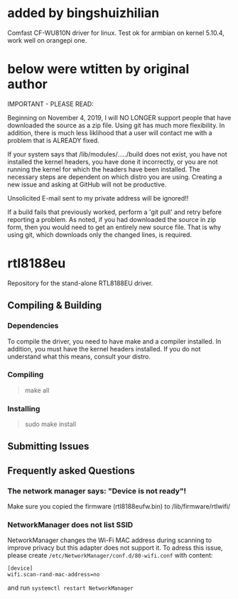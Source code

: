 # added by bingshuizhilian
Comfast CF-WU810N driver for linux.
Test ok for armbian on kernel 5.10.4, work well on orangepi one.

# below were wtitten by original author
IMPORTANT - PLEASE READ:

Beginning on November 4, 2019, I will NO LONGER support people that have downloaded the source
as a zip file. Using git has much more flexibility. In addition, there is much less liklihood
that a user will contact me with a problem that is ALREADY fixed.

If your system says that /lib/modules/...../build does not exist, you have not
installed the kernel headers, you have done it incorrectly, or you are not running
the kernel for which the headers have been installed. The necessary steps are
dependent on which distro you are using. Creating a new issue and asking at
GitHub will not be productive.

Unsolicited E-mail sent to my private address will be ignored!!

If a build fails that previously worked, perform a 'git pull' and retry before
reporting a problem. As noted, if you had downloaded the source in zip form, then you would
need to get an entirely new source file. That is why using git, which downloads only the changed
lines, is required.

rtl8188eu
=========

Repository for the stand-alone RTL8188EU driver.

Compiling & Building
---------
### Dependencies
To compile the driver, you need to have make and a compiler installed. In addition,
you must have the kernel headers installed. If you do not understand what this means,
consult your distro.
### Compiling

> make all

### Installing

> sudo make install

Submitting Issues
---------

Frequently asked Questions
---------

### The network manager says: "Device is not ready"!
Make sure you copied the firmware (rtl8188eufw.bin) to /lib/firmware/rtlwifi/

### NetworkManager does not list SSID
NetworkManager changes the Wi-Fi MAC address during scanning to improve privacy but this adapter does not support it. To adress this issue, please create `/etc/NetworkManager/conf.d/80-wifi.conf` with content:

```
[device]
wifi.scan-rand-mac-address=no
```

and run `systemctl restart NetworkManager`
